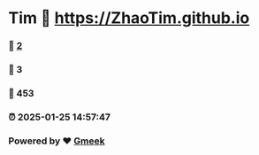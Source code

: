 # Tim :link: https://ZhaoTim.github.io 
### :page_facing_up: [2](https://ZhaoTim.github.io/tag.html) 
### :speech_balloon: 3 
### :hibiscus: 453 
### :alarm_clock: 2025-01-25 14:57:47 
### Powered by :heart: [Gmeek](https://github.com/Meekdai/Gmeek)

